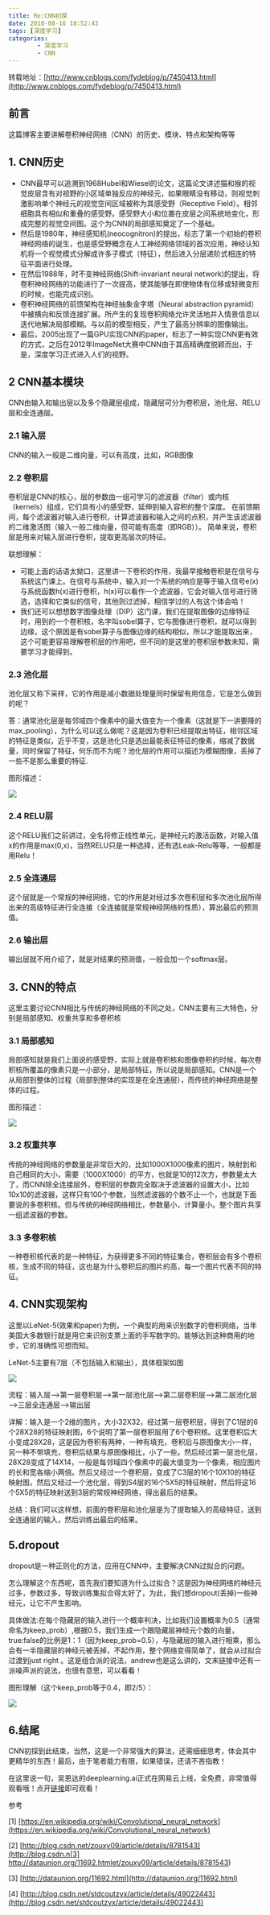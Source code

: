 ```yaml
---
title: Re:CNN初探
date: 2018-08-16 18:52:43
tags: [深度学习]
categories:
		- 深度学习
		- CNN
---
```

转载地址：[http://www.cnblogs.com/fydeblog/p/7450413.html](http://www.cnblogs.com/fydeblog/p/7450413.html)

## 前言

这篇博客主要讲解卷积神经网络（CNN）的历史、模块、特点和架构等等

## 1. CNN历史
* CNN最早可以追溯到1968Hubel和Wiesel的论文，这篇论文讲述猫和猴的视觉皮层含有对视野的小区域单独反应的神经元，如果眼睛没有移动，则视觉刺激影响单个神经元的视觉空间区域被称为其感受野（Receptive Field）。相邻细胞具有相似和重叠的感受野。感受野大小和位置在皮层之间系统地变化，形成完整的视觉空间图。这个为CNN的局部感知奠定了一个基础。
* 然后是1980年，神经感知机(neocognitron)的提出，标志了第一个初始的卷积神经网络的诞生，也是感受野概念在人工神经网络领域的首次应用，神经认知机将一个视觉模式分解成许多子模式（特征），然后进入分层递阶式相连的特征平面进行处理。
* 在然后1988年，时不变神经网络(Shift-invariant neural network)的提出，将卷积神经网络的功能进行了一次提高，使其能够在即使物体有位移或轻微变形的时候，也能完成识别。
* 卷积神经网络的前馈架构在神经抽象金字塔（Neural abstraction pyramid）中被横向和反馈连接扩展。所产生的复现卷积网络允许灵活地并入情景信息以迭代地解决局部模糊。与以前的模型相反，产生了最高分辨率的图像输出。
* 最后，2005出现了一篇GPU实现CNN的paper，标志了一种实现CNN更有效的方式，之后在2012年ImageNet大赛中CNN由于其高精确度脱颖而出，于是，深度学习正式进入人们的视野。
## 2 CNN基本模块
CNN由输入和输出层以及多个隐藏层组成，隐藏层可分为卷积层，池化层、RELU层和全连通层。

### 2.1 输入层
CNN的输入一般是二维向量，可以有高度，比如，RGB图像

### 2.2 卷积层
卷积层是CNN的核心，层的参数由一组可学习的滤波器（filter）或内核（kernels）组成，它们具有小的感受野，延伸到输入容积的整个深度。 在前馈期间，每个滤波器对输入进行卷积，计算滤波器和输入之间的点积，并产生该滤波器的二维激活图（输入一般二维向量，但可能有高度（即RGB））。 简单来说，卷积层是用来对输入层进行卷积，提取更高层次的特征。

联想理解：

* 可能上面的话语太拗口，这里讲一下卷积的作用，我最早接触卷积是在信号与系统这门课上。在信号与系统中，输入对一个系统的响应是等于输入信号e(x)与系统函数h(x)进行卷积，h(x)可以看作一个滤波器，它会对输入信号进行筛选，选择和它类似的信号，其他则过滤掉，相信学过的人有这个体会哈！
* 我们还可以想想数字图像处理（DIP）这门课，我们在提取图像的边缘特征时，用到的一个卷积核，名字叫sobel算子，它与图像进行卷积，就可以得到边缘，这个原因是有sobel算子与图像边缘的结构相似，所以才能提取出来，这个可能更容易理解卷积层的作用吧，但不同的是这里的卷积层参数未知，需要学习才能得到。
### 2.3 池化层
池化层又称下采样，它的作用是减小数据处理量同时保留有用信息，它是怎么做到的呢？

答：通常池化层是每邻域四个像素中的最大值变为一个像素（这就是下一讲要降的max_pooling），为什么可以这么做呢？这是因为卷积已经提取出特征，相邻区域的特征是类似，近乎不变，这是池化只是选出最能表征特征的像素，缩减了数据量，同时保留了特征，何乐而不为呢？池化层的作用可以描述为模糊图像，丢掉了一些不是那么重要的特征.

图形描述：

![](https://images2017.cnblogs.com/blog/1078653/201708/1078653-20170829213953624-1445041755.png)

### 2.4 RELU层
这个RELU我们之前讲过，全名将修正线性单元，是神经元的激活函数，对输入值x的作用是max(0,x)，当然RELU只是一种选择，还有选Leak-Relu等等，一般都是用Relu！

### 2.5 全连通层
这个层就是一个常规的神经网络，它的作用是对经过多次卷积层和多次池化层所得出来的高级特征进行全连接（全连接就是常规神经网络的性质），算出最后的预测值。

### 2.6 输出层
输出层就不用介绍了，就是对结果的预测值，一般会加一个softmax层。

## 3. CNN的特点
这里主要讨论CNN相比与传统的神经网络的不同之处，CNN主要有三大特色，分别是局部感知、权重共享和多卷积核

### 3.1 局部感知
局部感知就是我们上面说的感受野，实际上就是卷积核和图像卷积的时候，每次卷积核所覆盖的像素只是一小部分，是局部特征，所以说是局部感知。CNN是一个从局部到整体的过程（局部到整体的实现是在全连通层），而传统的神经网络是整体的过程。

图形描述：

![](https://images2017.cnblogs.com/blog/1078653/201708/1078653-20170829214448858-1477823922.png)

### 3.2 权重共享
传统的神经网络的参数量是非常巨大的，比如1000X1000像素的图片，映射到和自己相同的大小，需要（1000X1000）的平方，也就是10的12次方，参数量太大了，而CNN除全连接层外，卷积层的参数完全取决于滤波器的设置大小，比如10x10的滤波器，这样只有100个参数，当然滤波器的个数不止一个，也就是下面要说的多卷积核。但与传统的神经网络相比，参数量小，计算量小。整个图片共享一组滤波器的参数。

### 3.3 多卷积核
一种卷积核代表的是一种特征，为获得更多不同的特征集合，卷积层会有多个卷积核，生成不同的特征，这也是为什么卷积后的图片的高，每一个图片代表不同的特征。

## 4. CNN实现架构
这里以LeNet-5(效果和paper)为例，一个典型的用来识别数字的卷积网络，当年美国大多数银行就是用它来识别支票上面的手写数字的。能够达到这种商用的地步，它的准确性可想而知。

LeNet-5主要有7层（不包括输入和输出），具体框架如图

![](https://images2017.cnblogs.com/blog/1078653/201708/1078653-20170829214830265-1332499356.png)

流程：输入层——>第一层卷积层——>第一层池化层——>第二层卷积层——>第二层池化层——>三层全连通层——>输出层

详解：输入是一个2维的图片，大小32X32，经过第一层卷积层，得到了C1层的6个28X28的特征映射图，6个说明了第一层卷积层用了6个卷积核。这里卷积后大小变成28X28，这是因为卷积有两种，一种有填充，卷积后与原图像大小一样，另一种不带填充，卷积后结果与原图像相比，小了一些。然后经过第一层池化层，28X28变成了14X14，一般是每邻域四个像素中的最大值变为一个像素，相应图片的长和宽各缩小两倍。然后又经过一个卷积层，变成了C3层的16个10X10的特征映射图，然后又经过一个池化层，得到S4层的16个5X5的特征映射，然后将这16个5X5的特征映射送到3层的常规神经网络，得出最后的结果。

总结：我们可以这样想，前面的卷积层和池化层是为了提取输入的高级特征，送到全连通层的输入，然后训练出最后的结果。

## 5.dropout
dropout是一种正则化的方法，应用在CNN中，主要解决CNN过拟合的问题。

怎么理解这个东西呢，首先我们要知道为什么过拟合？这是因为神经网络的神经元过多，参数过多，导致训练集拟合得太好了，为此，我们想dropout(丢掉)一些神经元，让它不产生影响。

具体做法:在每个隐藏层的输入进行一个概率判决，比如我们设置概率为0.5（通常命名为keep_prob）,根据0.5，我们生成一个跟隐藏层神经元个数的向量，true:false的比例是1：1（因为keep_prob=0.5），与隐藏层的输入进行相乘，那么会有一半隐藏层的神经元被丢掉，不起作用，整个网络变得简单了，就会从过拟合过渡到just right 。这是组合派的说法，andrew也是这么讲的，文末链接中还有一派噪声派的说法，也很有意思，可以看看！

图形理解（这个keep_prob等于0.4，即2/5）：

![](https://images2017.cnblogs.com/blog/1078653/201708/1078653-20170830115048327-2007463236.png)

 
## 6.结尾
CNN初探到此结束，当然，这是一个非常强大的算法，还需细细思考，体会其中更精华的东西！最后，由于笔者能力有限，如果错误，还请不吝指教！

在这里说一句，吴恩达的deeplearning.ai正式在网易云上线，全免费，非常值得观看哦！点开[链接](http://mooc.study.163.com/smartSpec/detail/1001319001.htm)即可观看！

参考

[1] [https://en.wikipedia.org/wiki/Convolutional_neural_network](https://en.wikipedia.org/wiki/Convolutional_neural_network)

[2] [http://blog.csdn.net/zouxy09/article/details/8781543](http://blog.csdn.n[3] http://dataunion.org/11692.htmlet/zouxy09/article/details/8781543)

[3] [http://dataunion.org/11692.html](http://dataunion.org/11692.html)

[4] [http://blog.csdn.net/stdcoutzyx/article/details/49022443](http://blog.csdn.net/stdcoutzyx/article/details/49022443)